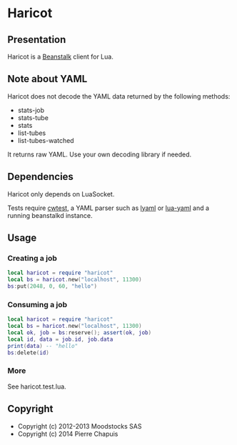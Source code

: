 # Haricot

## Presentation

Haricot is a [Beanstalk](http://kr.github.com/beanstalkd/) client for Lua.

## Note about YAML

Haricot does not decode the YAML data returned by the following methods:

- stats-job
- stats-tube
- stats
- list-tubes
- list-tubes-watched

It returns raw YAML. Use your own decoding library if needed.

## Dependencies

Haricot only depends on LuaSocket.

Tests require [cwtest](https://github.com/catwell/cwtest),
a YAML parser such as [lyaml](https://github.com/gvvaughan/lyaml) or
[lua-yaml](https://github.com/craigbarnes/lua-yaml)
and a running beanstalkd instance.

## Usage

### Creating a job

```lua
local haricot = require "haricot"
local bs = haricot.new("localhost", 11300)
bs:put(2048, 0, 60, "hello")
```

### Consuming a job

```lua
local haricot = require "haricot"
local bs = haricot.new("localhost", 11300)
local ok, job = bs:reserve(); assert(ok, job)
local id, data = job.id, job.data
print(data) -- "hello"
bs:delete(id)
```

### More

See haricot.test.lua.

## Copyright

- Copyright (c) 2012-2013 Moodstocks SAS
- Copyright (c) 2014 Pierre Chapuis
